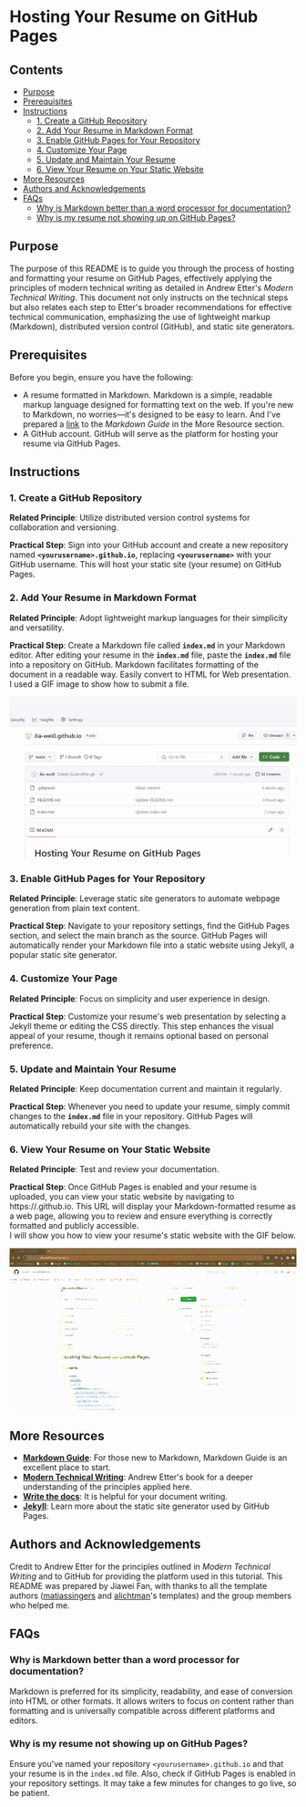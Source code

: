 # Hosting Your Resume on GitHub Pages


## Contents

- [Purpose](#Purpose)
- [Prerequisites](#Prerequisites)
- [Instructions](#Instructions)
  - [1. Create a GitHub Repository](#1-Create-a-GitHub-Repository)
  - [2. Add Your Resume in Markdown Format](#2-Add-Your-Resume-in-Markdown-Format)
  - [3. Enable GitHub Pages for Your Repository](#3-Enable-GitHub-Pages-for-Your-Repository)
  - [4. Customize Your Page](#4-Customize-Your-Page)
  - [5. Update and Maintain Your Resume](#5-Update-and-Maintain-Your-Resume)
  - [6. View Your Resume on Your Static Website](#6-View-Your-Resume-on-Your-Static-Website)
- [More Resources](#More-Resources)
- [Authors and Acknowledgements](#Authors-and-Acknowledgements)
- [FAQs](#FAQs)
  - [Why is Markdown better than a word processor for documentation?](#Why-is-Markdown-better-than-a-word-processor-for-documentation)
  - [Why is my resume not showing up on GitHub Pages?](#Why-is-my-resume-not-showing-up-on-GitHub-Pages)



## Purpose

The purpose of this README is to guide you through the process of hosting and formatting your resume on GitHub Pages, effectively applying the principles of modern technical writing as detailed in Andrew Etter's *Modern Technical Writing*. This document not only instructs on the technical steps but also relates each step to Etter's broader recommendations for effective technical communication, emphasizing the use of lightweight markup (Markdown), distributed version control (GitHub), and static site generators.


## Prerequisites

Before you begin, ensure you have the following:

- A resume formatted in Markdown. Markdown is a simple, readable markup language designed for formatting text on the web. If you're new to Markdown, no worries—it's designed to be easy to learn. And I've prepared a [link](#More-Resources) to the *Markdown Guide* in the More Resource section.
- A GitHub account. GitHub will serve as the platform for hosting your resume via GitHub Pages.


## Instructions

### 1. Create a GitHub Repository

**Related Principle**: Utilize distributed version control systems for collaboration and versioning.

**Practical Step**: Sign into your GitHub account and create a new repository named **`<yourusername>.github.io`**, replacing **`<yourusername>`** with your GitHub username. This will host your static site (your resume) on GitHub Pages.

### 2. Add Your Resume in Markdown Format

**Related Principle**: Adopt lightweight markup languages for their simplicity and versatility.

**Practical Step**: Create a Markdown file called **`index.md`** in your Markdown editor. After editing your resume in the **`index.md`** file, paste the **`index.md`** file into a repository on GitHub. Markdown facilitates formatting of the document in a readable way. Easily convert to HTML for Web presentation.    
I used a GIF image to show how to submit a file.

![How to submit files](Image/SubmitFile.gif)

### 3. Enable GitHub Pages for Your Repository

**Related Principle**: Leverage static site generators to automate webpage generation from plain text content.

**Practical Step**: Navigate to your repository settings, find the GitHub Pages section, and select the main branch as the source. GitHub Pages will automatically render your Markdown file into a static website using Jekyll, a popular static site generator.

### 4. Customize Your Page

**Related Principle**: Focus on simplicity and user experience in design.

**Practical Step**: Customize your resume's web presentation by selecting a Jekyll theme or editing the CSS directly. This step enhances the visual appeal of your resume, though it remains optional based on personal preference.

### 5. Update and Maintain Your Resume

**Related Principle**: Keep documentation current and maintain it regularly.

**Practical Step**: Whenever you need to update your resume, simply commit changes to the **`index.md`** file in your repository. GitHub Pages will automatically rebuild your site with the changes.

### 6. View Your Resume on Your Static Website

**Related Principle**: Test and review your documentation.

**Practical Step**: Once GitHub Pages is enabled and your resume is uploaded, you can view your static website by navigating to https://<yourusername>.github.io. This URL will display your Markdown-formatted resume as a web page, allowing you to review and ensure everything is correctly formatted and publicly accessible.    
I will show you how to view your resume's static website with the GIF below.

![How to find website](HowToFindWebsite.gif)


## More Resources

- **[Markdown Guide](https://www.markdownguide.org/getting-started/)**: For those new to Markdown, Markdown Guide is an excellent place to start.
- **[Modern Technical Writing](https://www.amazon.ca/Modern-Technical-Writing-Introduction-Documentation-ebook/dp/B01A2QL9SS)**: Andrew Etter's book for a deeper understanding of the principles applied here.
- **[Write the docs](https://www.writethedocs.org/)**: It is helpful for your document writing.
- **[Jekyll](https://ubc-library-rc.github.io/intro-jekyll/jekyll/)**: Learn more about the static site generator used by GitHub Pages.


## Authors and Acknowledgements

Credit to Andrew Etter for the principles outlined in *Modern Technical Writing* and to GitHub for providing the platform used in this tutorial. This README was prepared by Jiawei Fan, with thanks to all the template authors ([matiassingers](https://github.com/matiassingers/awesome-readme) and [alichtman](https://github.com/alichtman/shallow-backup)'s templates) and the group members who helped me.

## FAQs

### Why is Markdown better than a word processor for documentation?

Markdown is preferred for its simplicity, readability, and ease of conversion into HTML or other formats. It allows writers to focus on content rather than formatting and is universally compatible across different platforms and editors.

### Why is my resume not showing up on GitHub Pages?

Ensure you've named your repository `<yourusername>.github.io` and that your resume is in the `index.md` file. Also, check if GitHub Pages is enabled in your repository settings. It may take a few minutes for changes to go live, so be patient.
